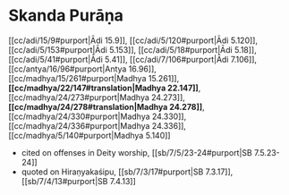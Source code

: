 # Skanda Purāṇa

[[cc/adi/15/9#purport|Ādi 15.9]], [[cc/adi/5/120#purport|Ādi 5.120]], [[cc/adi/5/153#purport|Ādi 5.153]], [[cc/adi/5/18#purport|Ādi 5.18]], [[cc/adi/5/41#purport|Ādi 5.41]], [[cc/adi/7/106#purport|Ādi 7.106]], [[cc/antya/16/96#purport|Antya 16.96]], [[cc/madhya/15/261#purport|Madhya 15.261]], **[[cc/madhya/22/147#translation|Madhya 22.147]]**, [[cc/madhya/24/273#purport|Madhya 24.273]], **[[cc/madhya/24/278#translation|Madhya 24.278]]**, [[cc/madhya/24/330#purport|Madhya 24.330]], [[cc/madhya/24/336#purport|Madhya 24.336]], [[cc/madhya/5/140#purport|Madhya 5.140]]

* cited on offenses in Deity worship, [[sb/7/5/23-24#purport|SB 7.5.23-24]]
* quoted on Hiraṇyakaśipu, [[sb/7/3/17#purport|SB 7.3.17]], [[sb/7/4/13#purport|SB 7.4.13]]
